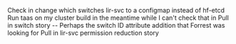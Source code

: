Check in change which switches lir-svc to a configmap instead of hf-etcd
Run taas on my cluster build in the meantime while I can't check that in
Pull in switch story -- Perhaps the switch ID attribute addition that Forrest was looking for
Pull in lir-svc permission reduction story